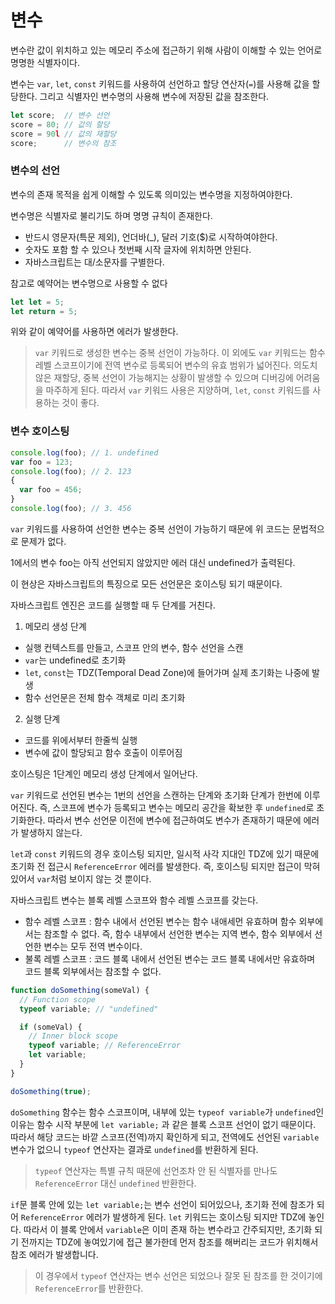 # 변수

변수란 값이 위치하고 있는 메모리 주소에 접근하기 위해 사람이 이해할 수 있는 언어로 명명한 식별자이다.

변수는 `var`, `let`, `const` 키워드를 사용하여 선언하고 할당 연산자(`=`)를 사용해 값을 할당한다. 그리고 식별자인 변수명의 사용해 변수에 저장된 값을 참조한다.

```javascript
let score;  // 변수 선언
score = 80; // 값의 할당
score = 90l // 값의 재할당
score;      // 변수의 참조
```

### 변수의 선언

변수의 존재 목적을 쉽게 이해할 수 있도록 의미있는 변수명을 지정하여야한다.

변수명은 식별자로 불리기도 하며 명명 규칙이 존재한다.

- 반드시 영문자(특문 제외), 언더바(\_), 달러 기호($)로 시작하여야한다.
- 숫자도 포함 할 수 있으나 첫번째 시작 글자에 위치하면 안된다.
- 자바스크립트는 대/소문자를 구별한다.

참고로 예약어는 변수명으로 사용할 수 없다

```javascript
let let = 5;
let return = 5;
```

위와 같이 예약어를 사용하면 에러가 발생한다.

> `var` 키워드로 생성한 변수는 중복 선언이 가능하다. 이 외에도 `var` 키워드는 함수 레벨 스코프이기에 전역 변수로 등록되어 변수의 유효 범위가 넓어진다. 의도치 않은 재할당, 중복 선언이 가능해지는 상황이 발생할 수 있으며 디버깅에 어려움을 마주하게 된다. 따라서 `var` 키워드 사용은 지양하며, `let`, `const` 키워드를 사용하는 것이 좋다.

### 변수 호이스팅

```javascript
console.log(foo); // 1. undefined
var foo = 123;
console.log(foo); // 2. 123
{
  var foo = 456;
}
console.log(foo); // 3. 456
```

`var` 키워드를 사용하여 선언한 변수는 중복 선언이 가능하기 때문에 위 코드는 문법적으로 문제가 없다.

1에서의 변수 foo는 아직 선언되지 않았지만 에러 대신 undefined가 출력된다.

이 현상은 자바스크립트의 특징으로 모든 선언문은 호이스팅 되기 때문이다.

자바스크립트 엔진은 코드를 실행할 때 두 단계를 거친다.

1. 메모리 생성 단계

- 실행 컨텍스트를 만들고, 스코프 안의 변수, 함수 선언을 스캔
- `var`는 undefined로 초기화
- `let`, `const`는 TDZ(Temporal Dead Zone)에 들어가며 실제 초기화는 나중에 발생
- 함수 선언문은 전체 함수 객체로 미리 초기화

2. 실행 단계

- 코드를 위에서부터 한줄씩 실행
- 변수에 값이 할당되고 함수 호출이 이루어짐

호이스팅은 1단계인 메모리 생성 단계에서 일어난다.

`var` 키워드로 선언된 변수는 1번의 선언을 스캔하는 단계와 초기화 단계가 한번에 이루어진다. 즉, 스코프에 변수가 등록되고 변수는 메모리 공간을 확보한 후 `undefined`로 초기화한다. 따라서 변수 선언문 이전에 변수에 접근하여도 변수가 존재하기 때문에 에러가 발생하지 않는다.

`let`과 `const` 키워드의 경우 호이스팅 되지만, 일시적 사각 지대인 TDZ에 있기 때문에 초기화 전 접근시 `ReferenceError` 에러를 발생한다. 즉, 호이스팅 되지만 접근이 막혀 있어서 `var`처럼 보이지 않는 것 뿐이다.

자바스크립트 변수는 블록 레벨 스코프와 함수 레벨 스코프를 갖는다.

- 함수 레벨 스코프 : 함수 내에서 선언된 변수는 함수 내애세먼 유효하며 함수 외부에서는 참조할 수 없다. 즉, 함수 내부에서 선언한 변수는 지역 변수, 함수 외부에서 선언한 변수는 모두 전역 변수이다.
- 불록 레벨 스코프 : 코드 블록 내에서 선언된 변수는 코드 블록 내에서만 유효하며 코드 블록 외부에서는 참조할 수 없다.

```javascript
function doSomething(someVal) {
  // Function scope
  typeof variable; // "undefined"

  if (someVal) {
    // Inner block scope
    typeof variable; // ReferenceError
    let variable;
  }
}

doSomething(true);
```

`doSomething` 함수는 함수 스코프이며, 내부에 있는 `typeof variable`가 `undefined`인 이유는 함수 시작 부분에 `let variable;` 과 같은 블록 스코프 선언이 없기 때문이다. 따라서 해당 코드는 바깥 스코프(전역)까지 확인하게 되고, 전역에도 선언된 `variable` 변수가 없으니 `typeof` 연산자는 결과로 `undefined`를 반환하게 된다.

> `typeof` 연산자는 특별 규칙 때문에 선언조차 안 된 식별자를 만나도 `ReferenceError` 대신 `undefined` 반환한다.

`if`문 블록 안에 있는 `let variable;`는 변수 선언이 되어있으나, 초기화 전에 참조가 되어 `ReferenceError` 에러가 발생하게 된다. `let` 키워드는 호이스팅 되지만 TDZ에 놓인다. 따라서 이 블록 안에서 `variable`은 이미 존재 하는 변수라고 간주되지만, 초기화 되기 전까지는 TDZ에 놓여있기에 접근 불가한데 먼저 참조를 해버리는 코드가 위치해서 참조 에러가 발생합니다.

> 이 경우에서 `typeof` 연산자는 변수 선언은 되었으나 잘못 된 참조를 한 것이기에 `ReferenceError`를 반환한다.
